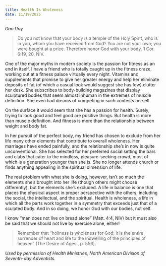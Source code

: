 ```yaml
---
title: Health Is Wholeness
date: 11/19/2025
---
```


_Dan Day_

> <p></p>
> Do you not know that your body is a temple of the Holy Spirit, who is in you, whom you have received from God? You are not your own; you were bought at a price. Therefore honor God with your body. 1 Cor. 6:19, 20, NIV.

One of the major myths in modern society is the passion for fitness as an end in itself. I have a friend who is totally caught up in the fitness craze, working out at a fitness palace virtually every night. Vitamins and supplements that promise to give her greater energy and help her eliminate deposits of fat (of which a casual look would suggest she has few) clutter her desk. She subscribes to body-building magazines that display sculptured bodies that seem almost inhuman in the extremes of muscle definition. She even had dreams of competing in such contests herself.

On the surface it would seem that she has a passion for health. Surely, trying to look good and feel good are positive things. But health is more than muscle definition. And fitness is more than the relationship between weight and body fat.

In her pursuit of the perfect body, my friend has chosen to exclude from her life many other elements that contribute to overall wholeness. Her marriages have ended painfully, and the relationship she’s in now is quite unconventional. She has selected for her preferred social setting the bars and clubs that cater to the mindless, pleasure-seeking crowd, most of which is a generation younger than she is. She no longer attends church or finds anything appealing in the spiritual dimension of life.

The real problem with what she is doing, however, isn’t so much the elements she’s brought into her life (though others might choose differently), but the elements she’s excluded. A life in balance is one that places the physical aspect in proper perspective with the others, including the social, the intellectual, and the spiritual. Health is wholeness, a life in which all the parts work together in a symmetry that exceeds just that of a sculpted body. And in so doing, we honor God with our bodies, not self.

I know “man does not live on bread alone” (Matt. 4:4, NIV) but it must also be said that we should not live by exercise alone, either!

> <callout></callout>
> Remember that “holiness is wholeness for God; it is the entire surrender of heart and life to the indwelling of the principles of heaven” (The Desire of Ages , p. 556).

_Used by permission of Health Ministries, North American Division of Seventh-day Adventists._